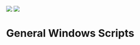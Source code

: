 <img src="https://img.shields.io/badge/language-powershell-blue.svg"/> <img src="https://img.shields.io/github/last-commit/vmzcloud/Windows_Script_General"/>

# General Windows Scripts
